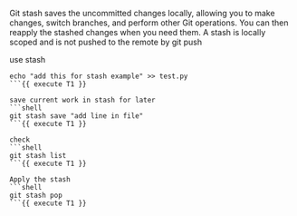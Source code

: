 Git stash saves the uncommitted changes locally, allowing you to make changes, switch branches, and perform other Git operations. 
You can then reapply the stashed changes when you need them. 
A stash is locally scoped and is not pushed to the remote by git push

use stash 
```shell
echo "add this for stash example" >> test.py
```{{ execute T1 }}

save current work in stash for later 
```shell
git stash save "add line in file"
```{{ execute T1 }}

check 
```shell
git stash list
```{{ execute T1 }}

Apply the stash 
```shell
git stash pop 
```{{ execute T1 }}






